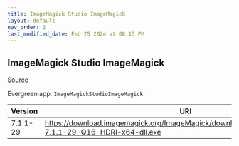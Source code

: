 ```yaml
---
title: ImageMagick Studio ImageMagick
layout: default
nav_order: 2
last_modified_date: Feb 25 2024 at 08:15 PM
---
```


## ImageMagick Studio ImageMagick

[Source](https://imagemagick.org/)

Evergreen app: `ImageMagickStudioImageMagick`

| Version  | URI                                                                                                      |
| -------- | -------------------------------------------------------------------------------------------------------- |
| 7.1.1-29 | https://download.imagemagick.org/ImageMagick/download/binaries/ImageMagick-7.1.1-29-Q16-HDRI-x64-dll.exe |
